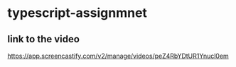 # typescript-assignmnet
## link to the video 
https://app.screencastify.com/v2/manage/videos/peZ4RbYDtUR1Ynucl0em
